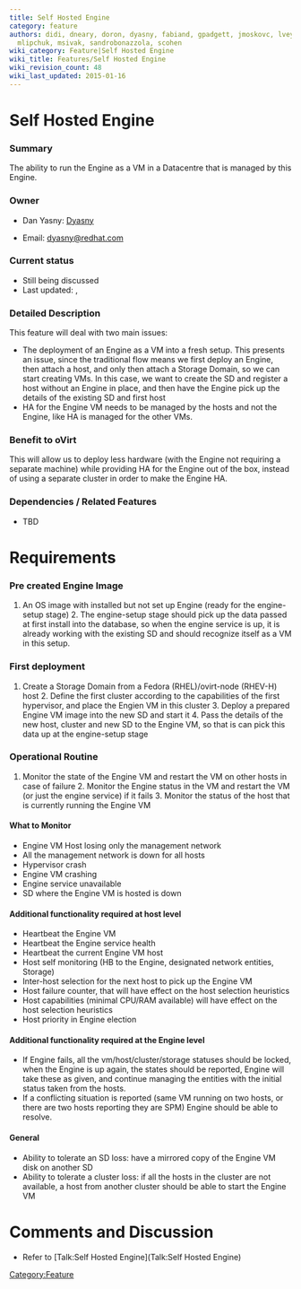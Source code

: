 ```yaml
---
title: Self Hosted Engine
category: feature
authors: didi, dneary, doron, dyasny, fabiand, gpadgett, jmoskovc, lveyde, mgoldboi,
  mlipchuk, msivak, sandrobonazzola, scohen
wiki_category: Feature|Self Hosted Engine
wiki_title: Features/Self Hosted Engine
wiki_revision_count: 48
wiki_last_updated: 2015-01-16
---
```


# Self Hosted Engine

### Summary

The ability to run the Engine as a VM in a Datacentre that is managed by this Engine.

### Owner

*   Dan Yasny: [ Dyasny](User:Dyasny)

<!-- -->

*   Email: <dyasny@redhat.com>

### Current status

*   Still being discussed
*   Last updated: ,

### Detailed Description

This feature will deal with two main issues:

*   The deployment of an Engine as a VM into a fresh setup. This presents an issue, since the traditional flow means we first deploy an Engine, then attach a host, and only then attach a Storage Domain, so we can start creating VMs. In this case, we want to create the SD and register a host without an Engine in place, and then have the Engine pick up the details of the existing SD and first host
*   HA for the Engine VM needs to be managed by the hosts and not the Engine, like HA is managed for the other VMs.

### Benefit to oVirt

This will allow us to deploy less hardware (with the Engine not requiring a separate machine) while providing HA for the Engine out of the box, instead of using a separate cluster in order to make the Engine HA.

### Dependencies / Related Features

*   TBD

# Requirements

### Pre created Engine Image

1. An OS image with installed but not set up Engine (ready for the engine-setup stage) 2. The engine-setup stage should pick up the data passed at first install into the database, so when the engine service is up, it is already working with the existing SD and should recognize itself as a VM in this setup.

### First deployment

1. Create a Storage Domain from a Fedora (RHEL)/ovirt-node (RHEV-H) host 2. Define the first cluster according to the capabilities of the first hypervisor, and place the Engien VM in this cluster 3. Deploy a prepared Engine VM image into the new SD and start it 4. Pass the details of the new host, cluster and new SD to the Engine VM, so that is can pick this data up at the engine-setup stage

### Operational Routine

1. Monitor the state of the Engine VM and restart the VM on other hosts in case of failure 2. Monitor the Engine status in the VM and restart the VM (or just the engine service) if it fails 3. Monitor the status of the host that is currently running the Engine VM

#### What to Monitor

*   Engine VM Host losing only the management network
*   All the management network is down for all hosts
*   Hypervisor crash
*   Engine VM crashing
*   Engine service unavailable
*   SD where the Engine VM is hosted is down

#### Additional functionality required at host level

*   Heartbeat the Engine VM
*   Heartbeat the Engine service health
*   Heartbeat the current Engine VM host
*   Host self monitoring (HB to the Engine, designated network entities, Storage)
*   Inter-host selection for the next host to pick up the Engine VM
*   Host failure counter, that will have effect on the host selection heuristics
*   Host capabilities (minimal CPU/RAM available) will have effect on the host selection heuristics
*   Host priority in Engine election

#### Additional functionality required at the Engine level

*   If Engine fails, all the vm/host/cluster/storage statuses should be locked, when the Engine is up again, the states should be reported, Engine will take these as given, and continue managing the entities with the initial status taken from the hosts.
*   If a conflicting situation is reported (same VM running on two hosts, or there are two hosts reporting they are SPM) Engine should be able to resolve.

#### General

*   Ability to tolerate an SD loss: have a mirrored copy of the Engine VM disk on another SD
*   Ability to tolerate a cluster loss: if all the hosts in the cluster are not available, a host from another cluster should be able to start the Engine VM

# Comments and Discussion

*   Refer to [Talk:Self Hosted Engine](Talk:Self Hosted Engine)

<Category:Feature>
